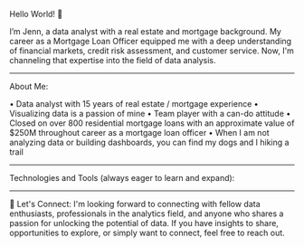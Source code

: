 Hello World! 👋

I’m Jenn, a data analyst with a real estate and mortgage background.  My career as a Mortgage Loan Officer equipped me with a deep understanding of financial markets, credit risk assessment, and customer service. Now, I'm channeling that expertise into the field of data analysis.
____________________________________________________________________________________
About Me:

•	Data analyst with 15 years of real estate / mortgage experience
•	Visualizing data is a passion of mine
•	Team player with a can-do attitude
•	Closed on over 800 residential mortgage loans with an approximate value of $250M throughout career as a mortgage loan officer
•	When I am not analyzing data or building dashboards, you can find my dogs and I hiking a trail

____________________________________________________________________________________
Technologies and Tools (always eager to learn and expand):
      

____________________________________________________________________________________
📲 Let's Connect:
I'm looking forward to connecting with fellow data enthusiasts, professionals in the analytics field,
and anyone who shares a passion for unlocking the potential of data. If you have insights to share,
opportunities to explore, or simply want to connect, feel free to reach out. 
 




